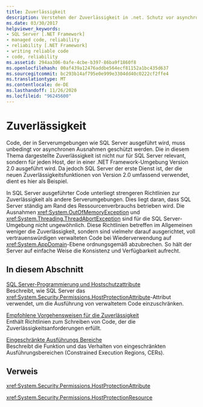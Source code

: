 ```yaml
---
title: Zuverlässigkeit
description: Verstehen der Zuverlässigkeit in .net. Schutz vor asynchronen Ausnahmen in Hosts, die in .NET ausgeführt werden, z. b. SQL Server.
ms.date: 03/30/2017
helpviewer_keywords:
- SQL Server [.NET Framework]
- managed code, reliability
- reliability [.NET Framework]
- writing reliable code
- code, reliability
ms.assetid: 294aa306-0afe-4cbe-b397-86ba9f1860f8
ms.openlocfilehash: 00af439a12476addbe564ecf81152a1bc435d637
ms.sourcegitcommit: bc293b14af795e0e999e3304dd40c0222cf2ffe4
ms.translationtype: MT
ms.contentlocale: de-DE
ms.lasthandoff: 11/26/2020
ms.locfileid: "96245600"
---
```

# <a name="reliability"></a>Zuverlässigkeit

Code, der in Serverumgebungen wie SQL Server ausgeführt wird, muss unbedingt vor asynchronen Ausnahmen geschützt werden. Die in diesem Thema dargestellte Zuverlässigkeit ist nicht nur für SQL Server relevant, sondern für jeden Host, der in einer .NET Framework-Umgebung Version 2.0 ausgeführt wird. Da jedoch SQL Server der erste Dienst ist, der die neuen Zuverlässigkeitsfunktionen von Version 2.0 umfassend verwendet, dient es hier als Beispiel.  
  
 In SQL Server ausgeführter Code unterliegt strengeren Richtlinien zur Zuverlässigkeit als andere Serverumgebungen. Dies liegt daran, dass SQL Server ständig am Rand des Ressourcenverbrauchs betrieben wird.  Die Ausnahmen <xref:System.OutOfMemoryException> und <xref:System.Threading.ThreadAbortException> sind für die SQL Server-Umgebung nicht ungewöhnlich. Diese Richtlinien betreffen im Allgemeinen weniger die Zuverlässigkeit, sondern sind vielmehr darauf ausgerichtet, voll vertrauenswürdigen verwalteten Code bei Wiederverwendung auf <xref:System.AppDomain>-Ebene ordnungsgemäß abzubrechen. So hält der Server auf einfache Weise die Konsistenz und Verfügbarkeit aufrecht.  
  
## <a name="in-this-section"></a>In diesem Abschnitt  

 [SQL Server-Programmierung und Hostschutzattribute](sql-server-programming-and-host-protection-attributes.md)  
 Beschreibt, wie SQL Server das <xref:System.Security.Permissions.HostProtectionAttribute>-Attribut verwendet, um die Ausführung von verwaltetem Code einzuschränken.  
  
 [Empfohlene Vorgehensweisen für die Zuverlässigkeit](reliability-best-practices.md)  
 Enthält Richtlinien zum Schreiben von Code, der die Zuverlässigkeitsanforderungen erfüllt.  
  
 [Eingeschränkte Ausführungs Bereiche](constrained-execution-regions.md)  
 Beschreibt die Funktion und das Verhalten von eingeschränkten Ausführungsbereichen (Constrained Execution Regions, CERs).  
  
## <a name="reference"></a>Verweis  

 <xref:System.Security.Permissions.HostProtectionAttribute>  
  
 <xref:System.Security.Permissions.HostProtectionResource>
